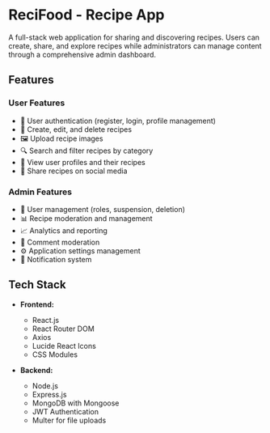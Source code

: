 # ReciFood - Recipe App

A full-stack web application for sharing and discovering recipes. Users can create, share, and explore recipes while administrators can manage content through a comprehensive admin dashboard.

## Features

### User Features
- 🔐 User authentication (register, login, profile management)
- 📝 Create, edit, and delete recipes
- 🖼️ Upload recipe images
- 🔍 Search and filter recipes by category
- 👤 View user profiles and their recipes
- 💫 Share recipes on social media

### Admin Features
- 👥 User management (roles, suspension, deletion)
- 📊 Recipe moderation and management
- 📈 Analytics and reporting
- 💬 Comment moderation
- ⚙️ Application settings management
- 📨 Notification system

## Tech Stack

- **Frontend:**
  - React.js
  - React Router DOM
  - Axios
  - Lucide React Icons
  - CSS Modules

- **Backend:**
  - Node.js
  - Express.js
  - MongoDB with Mongoose
  - JWT Authentication
  - Multer for file uploads
